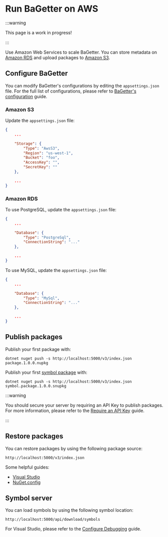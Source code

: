 # Run BaGetter on AWS

:::warning

This page is a work in progress!

:::

Use Amazon Web Services to scale BaGetter. You can store metadata on [Amazon RDS](https://aws.amazon.com/rds/postgresql/) and upload packages to [Amazon S3](https://aws.amazon.com/s3/).

## Configure BaGetter

You can modify BaGetter's configurations by editing the `appsettings.json` file. For the full list of configurations, please refer to [BaGetter's configuration](../configuration.md) guide.

### Amazon S3

Update the `appsettings.json` file:

```json
{
    ...

    "Storage": {
        "Type": "AwsS3",
        "Region": "us-west-1",
        "Bucket": "foo",
        "AccessKey": "",
        "SecretKey": ""
    },

    ...
}
```

### Amazon RDS

To use PostgreSQL, update the `appsettings.json` file:

```json
{
    ...

    "Database": {
        "Type": "PostgreSql",
        "ConnectionString": "..."
    },

    ...
}
```

To use MySQL, update the `appsettings.json` file:

```json
{
    ...

    "Database": {
        "Type": "MySql",
        "ConnectionString": "..."
    },

    ...
}
```

## Publish packages

Publish your first package with:

```
dotnet nuget push -s http://localhost:5000/v3/index.json package.1.0.0.nupkg
```

Publish your first [symbol package](https://docs.microsoft.com/en-us/nuget/create-packages/symbol-packages-snupkg) with:

```
dotnet nuget push -s http://localhost:5000/v3/index.json symbol.package.1.0.0.snupkg
```

:::warning

You should secure your server by requiring an API Key to publish packages. For more information, please refer to the [Require an API Key](../configuration.md#require-an-api-key) guide.

:::

## Restore packages

You can restore packages by using the following package source:

`http://localhost:5000/v3/index.json`

Some helpful guides:

* [Visual Studio](https://docs.microsoft.com/en-us/nuget/consume-packages/install-use-packages-visual-studio#package-sources)
* [NuGet.config](https://docs.microsoft.com/en-us/nuget/reference/nuget-config-file#package-source-sections)

## Symbol server

You can load symbols by using the following symbol location:

`http://localhost:5000/api/download/symbols`

For Visual Studio, please refer to the [Configure Debugging](https://docs.microsoft.com/en-us/visualstudio/debugger/specify-symbol-dot-pdb-and-source-files-in-the-visual-studio-debugger?view=vs-2017#configure-symbol-locations-and-loading-options) guide.
